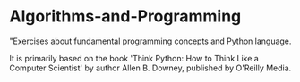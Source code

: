 # Algorithms-and-Programming
"Exercises about fundamental programming concepts and Python language.

It is primarily based on the book 'Think Python: How to Think Like a Computer Scientist' by author Allen B. Downey, published by O'Reilly Media.
